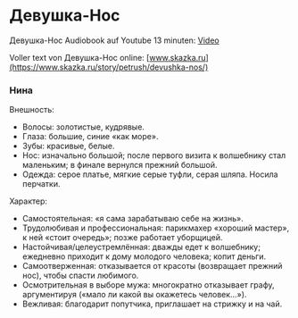 # Девушка-Нос
Девушка-Нос Audiobook auf Youtube 13 minuten: [Video](https://www.youtube.com/watch?v=4MW5Mm2Dwoo
)

Voller text von Девушка-Нос online: [www.skazka.ru](https://www.skazka.ru/story/petrush/devushka-nos/)

### Нинa
Внешность:

- Волосы: золотистые, кудрявые.
- Глаза: большие, синие «как море».
- Зубы: красивые, белые.
- Нос: изначально большой; после первого визита к волшебнику стал маленьким; в финале вернулся прежний большой.
- Одежда: серое платье, мягкие серые туфли, серая шляпа. Носила перчатки.

Характер:

- Самостоятельная: «я сама зарабатываю себе на жизнь».
- Трудолюбивая и профессиональная: парикмахер «хороший мастер», к ней «стоит очередь»; позже работает уборщицей.
- Настойчивая/целеустремлённая: дважды едет к волшебнику; ежедневно приходит к дому молодого человека; копит деньги.
- Самоотверженная: отказывается от красоты (возвращает прежний нос), чтобы спасти любимого.
- Осмотрительная в выборе мужа: многократно отказывает графу, аргументируя («мало ли какой вы окажетесь человек…»).
- Вежливая: благодарит попутчика, приглашает на стрижку и на чай.
